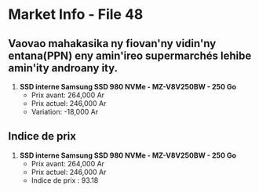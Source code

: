 # Market Info - File 48

## Vaovao mahakasika ny fiovan'ny vidin'ny entana(PPN) eny amin'ireo supermarchés lehibe amin'ity androany ity.

1. **SSD interne Samsung SSD 980 NVMe - MZ-V8V250BW - 250 Go**
   - Prix avant: 264,000 Ar
   - Prix actuel: 246,000 Ar
   - Variation: -18,000 Ar



## Indice de prix

1. **SSD interne Samsung SSD 980 NVMe - MZ-V8V250BW - 250 Go**
   - Prix avant: 264,000 Ar
   - Prix actuel: 246,000 Ar
   - Indice de prix : 93.18

